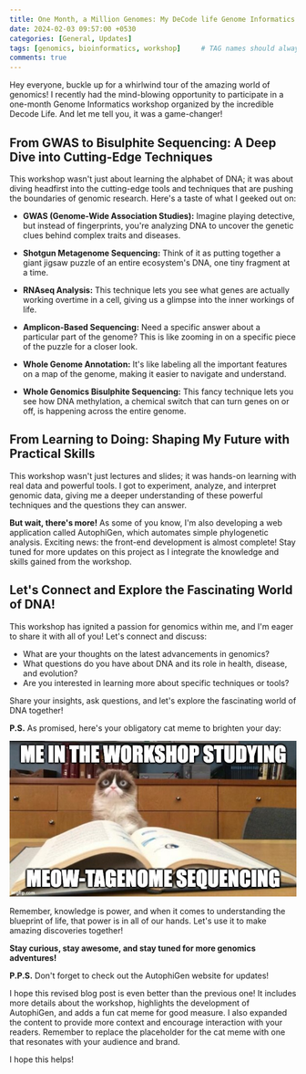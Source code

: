 ```yaml
---
title: One Month, a Million Genomes: My DeCode life Genome Informatics Workshop Adventure! 
date: 2024-02-03 09:57:00 +0530
categories: [General, Updates]
tags: [genomics, bioinformatics, workshop]     # TAG names should always be lowercase
comments: true
---
```


Hey everyone, buckle up for a whirlwind tour of the amazing world of genomics!  I recently had the mind-blowing opportunity to participate in a one-month Genome Informatics workshop organized by the incredible Decode Life. And let me tell you, it was a game-changer! 

## From GWAS to Bisulphite Sequencing: A Deep Dive into Cutting-Edge Techniques

This workshop wasn't just about learning the alphabet of DNA; it was about diving headfirst into the cutting-edge tools and techniques that are pushing the boundaries of genomic research.  Here's a taste of what I geeked out on:

- **GWAS (Genome-Wide Association Studies):** Imagine playing detective, but instead of fingerprints, you're analyzing DNA to uncover the genetic clues behind complex traits and diseases.

- **Shotgun Metagenome Sequencing:** Think of it as putting together a giant jigsaw puzzle of an entire ecosystem's DNA, one tiny fragment at a time.

- **RNAseq Analysis:** This technique lets you see what genes are actually working overtime in a cell, giving us a glimpse into the inner workings of life.

- **Amplicon-Based Sequencing:** Need a specific answer about a particular part of the genome? This is like zooming in on a specific piece of the puzzle for a closer look.

- **Whole Genome Annotation:** It's like labeling all the important features on a map of the genome, making it easier to navigate and understand.

- **Whole Genomics Bisulphite Sequencing:** This fancy technique lets you see how DNA methylation, a chemical switch that can turn genes on or off, is happening across the entire genome. 

## From Learning to Doing: Shaping My Future with Practical Skills

This workshop wasn't just lectures and slides; it was hands-on learning with real data and powerful tools.  I got to experiment, analyze, and interpret genomic data, giving me a deeper understanding of these powerful techniques and the questions they can answer. 

**But wait, there's more!**  As some of you know, I'm also developing a web application called AutophiGen, which automates simple phylogenetic analysis.  Exciting news: the front-end development is almost complete!  Stay tuned for more updates on this project as I integrate the knowledge and skills gained from the workshop. 

## Let's Connect and Explore the Fascinating World of DNA!

This workshop has ignited a passion for genomics within me, and I'm eager to share it with all of you!  Let's connect and discuss:

* What are your thoughts on the latest advancements in genomics?
* What questions do you have about DNA and its role in health, disease, and evolution?
* Are you interested in learning more about specific techniques or tools?

Share your insights, ask questions, and let's explore the fascinating world of DNA together! 

**P.S.** As promised, here's your obligatory cat meme to brighten your day: 

![cat studying meme](../assets/img/second/cat.jpg)

Remember, knowledge is power, and when it comes to understanding the blueprint of life, that power is in all of our hands.  Let's use it to make amazing discoveries together! 

**Stay curious, stay awesome, and stay tuned for more genomics adventures!** 

**P.P.S.** Don't forget to check out the AutophiGen website for updates! 

I hope this revised blog post is even better than the previous one! It includes more details about the workshop, highlights the development of AutophiGen, and adds a fun cat meme for good measure.  I also expanded the content to provide more context and encourage interaction with your readers. Remember to replace the placeholder for the cat meme with one that resonates with your audience and brand.

I hope this helps!